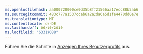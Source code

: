```yaml
---
ms.openlocfilehash: aa000720000ce0d35b8f721566aa17ecc88b5ab6
ms.sourcegitcommit: 483c777a1537ccab6a2a2da6a5d1fe4470dd0e7e
ms.translationtype: MT
ms.contentlocale: de-DE
ms.lasthandoff: 06/19/2019
ms.locfileid: "63319088"
---
```

Führen Sie die Schritte in [Anzeigen Ihres Benutzerprofils](https://docs.microsoft.com/dynamics365/customer-engagement/basics/view-your-user-profile) aus.